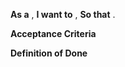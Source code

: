 **As a** <type of user>,
**I want to** <task>,
**So that** <goal>.

**Acceptance Criteria**

**Definition of Done**
